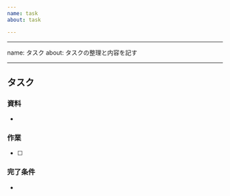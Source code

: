 ```yaml
---
name: task
about: task

---
```


---
name: タスク
about: タスクの整理と内容を記す

---

## タスク

### 資料
+ 

### 作業
+ [ ] 

### 完了条件
+
